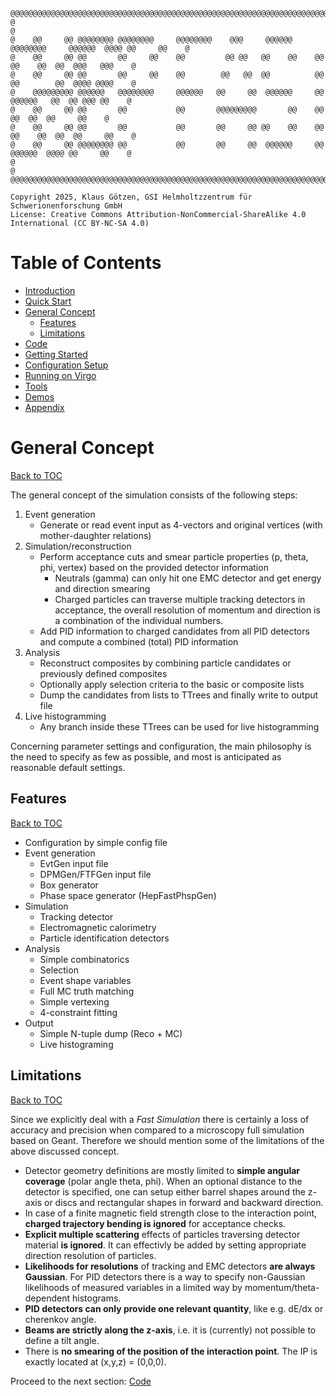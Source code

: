 ```
@@@@@@@@@@@@@@@@@@@@@@@@@@@@@@@@@@@@@@@@@@@@@@@@@@@@@@@@@@@@@@@@@@@@@@@@@@@@@@@@@@@@@@@@@@@@@@@@@@@@@@@@@
@                                                                                                       @
@    @@     @@ @@@@@@@@ @@@@@@@@     @@@@@@@@    @@@     @@@@@@  @@@@@@@@     @@@@@@  @@@@ @@     @@    @
@    @@     @@ @@       @@     @@    @@         @@ @@   @@    @@    @@       @@    @@  @@  @@@   @@@    @
@    @@     @@ @@       @@     @@    @@        @@   @@  @@          @@       @@        @@  @@@@ @@@@    @
@    @@@@@@@@@ @@@@@@   @@@@@@@@     @@@@@@   @@     @@  @@@@@@     @@        @@@@@@   @@  @@ @@@ @@    @
@    @@     @@ @@       @@           @@       @@@@@@@@@       @@    @@             @@  @@  @@     @@    @
@    @@     @@ @@       @@           @@       @@     @@ @@    @@    @@       @@    @@  @@  @@     @@    @
@    @@     @@ @@@@@@@@ @@           @@       @@     @@  @@@@@@     @@        @@@@@@  @@@@ @@     @@    @
@                                                                                                       @
@@@@@@@@@@@@@@@@@@@@@@@@@@@@@@@@@@@@@@@@@@@@@@@@@@@@@@@@@@@@@@@@@@@@@@@@@@@@@@@@@@@@@@@@@@@@@@@@@@@@@@@@@

Copyright 2025, Klaus Götzen, GSI Helmholtzzentrum für Schwerionenforschung GmbH
License: Creative Commons Attribution-NonCommercial-ShareAlike 4.0 International (CC BY-NC-SA 4.0)
```

# Table of Contents

* [Introduction](../README.md)
* [Quick Start](../README.md)
* [General Concept](GeneralConcept.md)
   + [Features](#features)
   + [Limitations](#limitations)
* [Code](Code.md)
* [Getting Started](GettingStarted.md)
* [Configuration Setup](ConfigurationSetup.md)
* [Running on Virgo](Virgo.md)
* [Tools](Tools.md)
* [Demos](Demos.md)
* [Appendix](Appendix.md)

# General Concept
[Back to TOC](#table-of-contents)

The general concept of the simulation consists of the following steps:

1. Event generation
   * Generate or read event input as 4-vectors and original vertices (with mother-daughter relations)
2. Simulation/reconstruction
   * Perform acceptance cuts and smear particle properties (p, theta, phi, vertex) based on the provided detector information 
     * Neutrals (gamma) can only hit one EMC detector and get energy and direction smearing
     * Charged particles can traverse multiple tracking detectors in acceptance, the overall resolution of momentum and direction is a combination of the individual numbers.
   * Add PID information to charged candidates from all PID detectors and compute a combined (total) PID information
3. Analysis
   * Reconstruct composites by combining particle candidates or previously defined composites
   * Optionally apply selection criteria to the basic or composite lists
   * Dump the candidates from lists to TTrees and finally write to output file
4. Live histogramming
   * Any branch inside these TTrees can be used for live histogramming

Concerning parameter settings and configuration, the main philosophy is the need to specify as few as possible, and most
is anticipated as reasonable default settings.

## Features
[Back to TOC](#table-of-contents)

* Configuration by simple config file
* Event generation
  * EvtGen input file
  * DPMGen/FTFGen input file
  * Box generator
  * Phase space generator (HepFastPhspGen)
* Simulation
  * Tracking detector
  * Electromagnetic calorimetry
  * Particle identification detectors
* Analysis
  * Simple combinatorics
  * Selection
  * Event shape variables
  * Full MC truth matching
  * Simple vertexing
  * 4-constraint fitting
* Output
  * Simple N-tuple dump (Reco + MC)
  * Live histograming 

## Limitations
[Back to TOC](#table-of-contents)

Since we explicitly deal with a _Fast Simulation_ there is certainly a loss of accuracy and precision when compared to a microscopy full simulation based on Geant. Therefore we should mention some of the limitations of the above discussed concept.

* Detector geometry definitions are mostly limited to **simple angular coverage** (polar angle theta, phi). When an optional distance to the detector is specified, one can setup either barrel shapes around the z-axis or discs and rectangular shapes in forward and backward direction.
* In case of a finite magnetic field strength close to the interaction point, **charged trajectory bending is ignored** for acceptance checks.
* **Explicit multiple scattering** effects of particles traversing detector material **is ignored**. It can effectivly be added by setting appropriate direction resolution of particles.
* **Likelihoods for resolutions** of tracking and EMC detectors **are always Gaussian**. For PID detectors there is a way to specify non-Gaussian likelihoods of measured variables in a limited way by momentum/theta-dependent histograms.
* **PID detectors can only provide one relevant quantity**, like e.g. dE/dx or cherenkov angle.
* **Beams are strictly along the z-axis**, i.e. it is (currently) not possible to define a tilt angle.
* There is **no smearing of the position of the interaction point**. The IP is exactly located at (x,y,z) = (0,0,0).

Proceed to the next section: [Code](Code.md)
